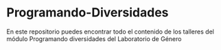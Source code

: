 # Programando-Diversidades
En este repositorio puedes encontrar todo el contenido de los talleres del módulo Programando diversidades del Laboratorio de Género
